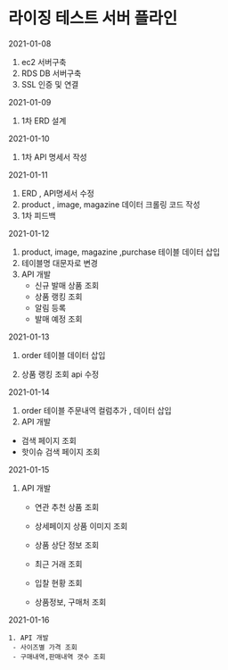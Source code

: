 # 라이징 테스트 서버 플라인

2021-01-08

1. ec2 서버구축
2. RDS DB 서버구축
3. SSL 인증 및 연결

2021-01-09

1. 1차 ERD 설계 

   

2021-01-10

1. 1차 API 명세서 작성

2021-01-11

1. ERD , API명세서 수정 
2. product ,  image, magazine  데이터 크롤링 코드 작성 
3. 1차 피드백 

2021-01-12

1.  product, image, magazine ,purchase 테이블 데이터 삽입
2.  테이블명 대문자로 변경 
3. API 개발
   - 신규 발매 상품 조회
   - 상품 랭킹 조회
   - 알림 등록
   - 발매 예정 조회

2021-01-13

  1. order 테이블 데이터 삽입 

  2. 상품 랭킹 조회 api 수정

2021-01-14

1. order 테이블 주문내역 컬럼추가 , 데이터 삽입
2. API 개발
 - 검색 페이지 조회
 - 핫이슈 검색 페이지 조회

2021-01-15

 1. API 개발

    - 연관 추천 상품 조회

    - 상세페이지 상품 이미지 조회

    - 상품 상단 정보 조회

    - 최근 거래 조회

    - 입찰 현황 조회

    - 상품정보, 구매처 조회


2021-01-16

 	1. API 개발
     - 사이즈별 가격 조회
     - 구매내역,판매내역 갯수 조회
